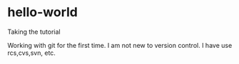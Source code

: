 # hello-world
Taking the tutorial

Working with git for the first time.
I am not new to version control. I have use rcs,cvs,svn, etc.
